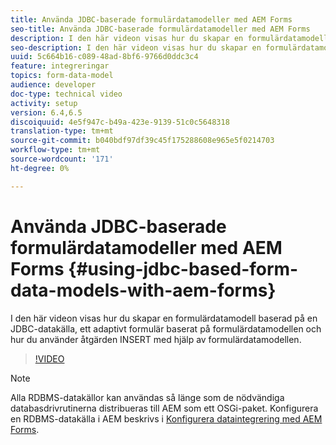 ```yaml
---
title: Använda JDBC-baserade formulärdatamodeller med AEM Forms
seo-title: Använda JDBC-baserade formulärdatamodeller med AEM Forms
description: I den här videon visas hur du skapar en formulärdatamodell baserad på en JDBC-datakälla, ett adaptivt formulär baserat på formulärdatamodellen och hur du använder åtgärden INSERT med hjälp av formulärdatamodellen.
seo-description: I den här videon visas hur du skapar en formulärdatamodell baserad på en JDBC-datakälla, ett adaptivt formulär baserat på formulärdatamodellen och hur du använder åtgärden INSERT med hjälp av formulärdatamodellen.
uuid: 5c664b16-c089-48ad-8bf6-9766d0ddc3c4
feature: integreringar
topics: form-data-model
audience: developer
doc-type: technical video
activity: setup
version: 6.4,6.5
discoiquuid: 4e5f947c-b49a-423e-9139-51c0c5648318
translation-type: tm+mt
source-git-commit: b040bdf97df39c45f175288608e965e5f0214703
workflow-type: tm+mt
source-wordcount: '171'
ht-degree: 0%

---
```



# Använda JDBC-baserade formulärdatamodeller med AEM Forms {#using-jdbc-based-form-data-models-with-aem-forms}

I den här videon visas hur du skapar en formulärdatamodell baserad på en JDBC-datakälla, ett adaptivt formulär baserat på formulärdatamodellen och hur du använder åtgärden INSERT med hjälp av formulärdatamodellen.

>[!VIDEO](https://video.tv.adobe.com/v/17736/?quality=9&learn=on)

>[!NOTE]
>
>Alla RDBMS-datakällor kan användas så länge som de nödvändiga databasdrivrutinerna distribueras till AEM som ett OSGi-paket. Konfigurera en RDBMS-datakälla i AEM beskrivs i [Konfigurera dataintegrering med AEM Forms](/help/forms/adaptive-forms/data-integration-technical-video-setup.md).

